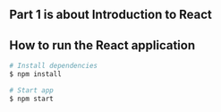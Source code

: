 ## Part 1 is about Introduction to React


## How to run the React application

```bash
# Install dependencies
$ npm install
```

```bash
# Start app
$ npm start
```
